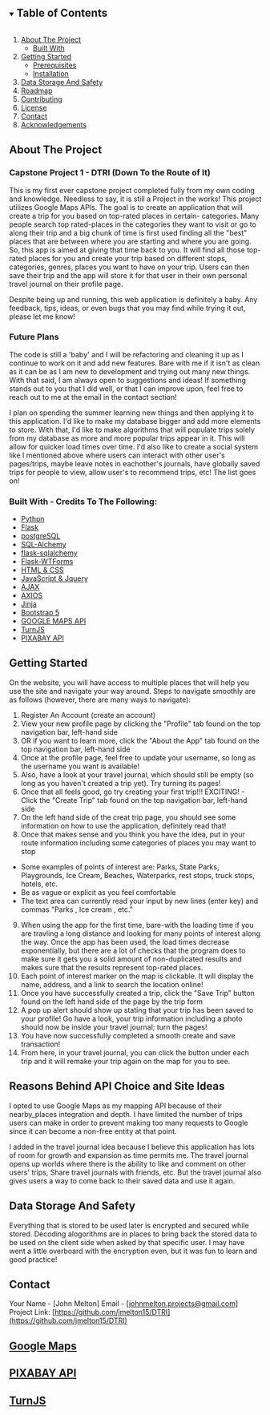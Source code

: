 <!-- TABLE OF CONTENTS -->
<details open="open">
  <summary><h2 style="display: inline-block">Table of Contents</h2></summary>
  <ol>
    <li>
      <a href="#about-the-project">About The Project</a>
      <ul>
        <li><a href="#built-with">Built With</a></li>
      </ul>
    </li>
    <li>
      <a href="#getting-started">Getting Started</a>
      <ul>
        <li><a href="#prerequisites">Prerequisites</a></li>
        <li><a href="#installation">Installation</a></li>
      </ul>
    </li>
    <li><a href="#data-storage-and-safety">Data Storage And Safety</a></li>
    <li><a href="#roadmap">Roadmap</a></li>
    <li><a href="#contributing">Contributing</a></li>
    <li><a href="#license">License</a></li>
    <li><a href="#contact">Contact</a></li>
    <li><a href="#acknowledgements">Acknowledgements</a></li>
  </ol>
</details>



<!-- ABOUT THE PROJECT -->
## About The Project

### Capstone Project 1 - DTRI (Down To the Route of It)

This is my first ever capstone project completed fully from my own coding and knowledge. Needless to say, it is still a Project in the works! 
This project utilizes Google Maps APIs. The goal is to create an application that will create a trip for you based on top-rated places in certain-
categories. Many people search top rated-places in the categories they want to visit or go to along their trip and a big chunk of time is 
first used finding all the "best" places that are between where you are starting and where you are going. So, this app is aimed at giving that 
time back to you. It will find all those top-rated places for you and create your trip based on different stops, categories, genres, 
places you want to have on your trip. Users can then save their trip and the app will store it for that user in their own personal travel journal 
on their profile page.

Despite being up and running, this web application is definitely a baby. Any feedback, tips, ideas, or even bugs that you may find while trying it out,
please let me know!

### Future Plans

The code is still a 'baby' and I will be refactoring and cleaning it up as I continue to work on it and add new features. Bare with me if it isn't as clean as it can be
as I am new to development and trying out many new things. With that said, I am always open to suggestions and ideas! If something stands out to you that I did well, or that I can improve upon, feel free to reach out to me at the email in the contact section!

I plan on spending the summer learning new things and then applying it to this application. I'd like to make my database bigger and add more elements to store. With that, I'd like to make algorithms that will populate trips solely from my database as more and more popular trips appear in it. This will allow for quicker load times over time. I'd also like to create a social system like I mentioned above where users can interact with other user's pages/trips, maybe leave notes in eachother's journals, have globally saved trips for people to view, allow user's to recommend trips, etc! The list goes on! 

### Built With - Credits To The Following:

* [Python](https://www.python.org/)
* [Flask](https://flask.palletsprojects.com/en/1.1.x/)
* [postgreSQL](https://www.postgresql.org/)
* [SQL-Alchemy](https://www.sqlalchemy.org/)
* [flask-sqlalchemy](https://flask-sqlalchemy.palletsprojects.com/en/2.x/)
* [Flask-WTForms](https://flask-wtf.readthedocs.io/en/stable/)
* [HTML & CSS](https://developer.mozilla.org/en-US/docs/Web/HTML)
* [JavaScript & Jquery](https://developer.mozilla.org/en-US/docs/Web/JavaScript)
* [AJAX](https://developer.mozilla.org/en-US/docs/Web/Guide/AJAX)
* [AXIOS](https://github.com/axios/axios)
* [Jinja](https://jinja.palletsprojects.com/en/2.11.x/)
* [Bootstrap 5](https://getbootstrap.com/)
* [GOOGLE MAPS API](https://cloud.google.com/maps-platform/?utm_source=google&utm_medium=cpc&utm_campaign=FY18-Q2-global-demandgen-paidsearchonnetworkhouseads-cs-maps_contactsal_saf&utm_content=text-ad-none-none-DEV_c-CRE_274433407138-ADGP_Hybrid%20%7C%20AW%20SEM%20%7C%20BKWS%20~%20Google%20Maps%20API-KWID_43700033921822021-aud-599437145008%3Akwd-335425467-userloc_9017525&utm_term=KW_google%20maps%20api-ST_google%20maps%20api&gclid=Cj0KCQiA7NKBBhDBARIsAHbXCB5idACJ_A39gBkebSY75I0EkCuOraqAZKzGsgi3X4nirsE8FTh0j5caAmSUEALw_wcB)
* [TurnJS](http://www.turnjs.com/)
* [PIXABAY API](https://pixabay.com/)


<!-- GETTING STARTED -->
## Getting Started

On the website, you will have access to multiple places that will help you use the site and navigate your way around.
Steps to navigate smoothly are as follows (however, there are many ways to navigate):

1. Register An Account (create an account)
2. View your new profile page by clicking the "Profile" tab found on the top navigation bar, left-hand side
3. OR if you want to learn more, click the "About the App" tab found on the top navigation bar, left-hand side
4. Once at the profile page, feel free to update your username, so long as the username you want is available!
5. Also, have a look at your travel journal, which should still be empty (so long as you haven't created a trip yet). Try turning its pages!
6. Once that all feels good, go try creating your first trip!!! EXCITING! - Click the "Create Trip" tab found on the top navigation bar, left-hand side
7. On the left hand side of the creat trip page, you should see some information on how to use the application, definitely read that!
8. Once that makes sense and you think you have the idea, put in your route information including some categories of places you may want to stop
  - Some examples of points of interest are: Parks, State Parks, Playgrounds, Ice Cream, Beaches, Waterparks, rest stops, truck stops, hotels, etc.
  - Be as vague or explicit as you feel comfortable
  - The text area can currently read your input by new lines (enter key) and commas "Parks , Ice cream , etc."
9. When using the app for the first time, bare-with the loading time if you are travling a long distance and looking for many points of interest along the way.
Once the app has been used, the load times decrease exponentially, but there are a lot of checks that the program does to make sure it gets you a solid
amount of non-duplicated results and makes sure that the results represent top-rated places.
10. Each point of interest marker on the map is clickable. It will display the name, address, and a link to search the location online!  
11. Once you have successfully created a trip, click the "Save Trip" button found on the left hand side of the page by the trip form
12. A pop up alert should show up stating that your trip has been saved to your profile! Go have a look, your trip information including a photo should 
now be inside your travel journal; turn the pages!
13. You have now successfully completed a smooth create and save transaction!
14. From here, in your travel journal, you can click the button under each trip and it will remake your trip again on the map for you to see.


## Reasons Behind API Choice and Site Ideas

I opted to use Google Maps as my mapping API because of their nearby_places integration and depth. I have limited the number of trips users can make 
in order to prevent making too many requests to Google since it can become a non-free entity at that point. 

I added in the travel journal idea because I believe this application has lots of room for growth and expansion as time permits me. The travel journal
opens up worlds where there is the ability to like and comment on other users' trips, Share travel journals with friends, etc.
But the travel journal also gives users a way to come back to their saved data and use it again.

<!-- DATA STORAGE AND SAFETY -->
## Data Storage And Safety

Everything that is stored to be used later is encrypted and secured while stored. Decoding alogorithms are in places to bring back the stored data to be used
on the client side when asked by that specific user. I may have went a little overboard with the encryption even, but it was fun to learn and good practice! 

<!-- CONTACT -->
## Contact

Your Name - [John Melton]
Email - [johnmelton.projects@gmail.com]
Project Link: [https://github.com/jmelton15/DTRI](https://github.com/jmelton15/DTRI)



<!-- ACKNOWLEDGEMENTS -->
## [Google Maps](https://cloud.google.com/maps-platform/?utm_source=google&utm_medium=cpc&utm_campaign=FY18-Q2-global-demandgen-paidsearchonnetworkhouseads-cs-maps_contactsal_saf&utm_content=text-ad-none-none-DEV_c-CRE_274433407138-ADGP_Hybrid%20%7C%20AW%20SEM%20%7C%20BKWS%20~%20Google%20Maps%20API-KWID_43700033921822021-aud-599437145008%3Akwd-335425467-userloc_9017525&utm_term=KW_google%20maps%20api-ST_google%20maps%20api&gclid=Cj0KCQiA7NKBBhDBARIsAHbXCB5idACJ_A39gBkebSY75I0EkCuOraqAZKzGsgi3X4nirsE8FTh0j5caAmSUEALw_wcB)
## [PIXABAY API](https://pixabay.com/)
## [TurnJS](http://www.turnjs.com/)







